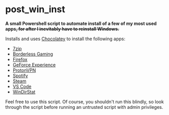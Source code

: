 # post_win_inst

**A small Powershell script to automate install of a few of my most used apps~~, for after I inevitably have to reinstall Windows.~~**

Installs and uses [Chocolatey](https://chocolatey.org/) to install the following apps:
- [7zip](https://www.7-zip.org/)
- [Borderless Gaming](https://github.com/Codeusa/Borderless-Gaming/)
- [Firefox](https://www.mozilla.org/en-US/firefox/features/)
- [GeForce Experience](https://www.nvidia.com/en-us/geforce/geforce-experience/)
- [ProtonVPN](https://protonvpn.com/)
- [Spotify](https://www.spotify.com/)
- [Steam](https://store.steampowered.com/about/)
- [VS Code](https://code.visualstudio.com/)
- [WinDirStat](https://windirstat.net/)

Feel free to use this script.
Of course, you shouldn't run this blindly, so look through the script before running an untrusted script with admin privileges.
